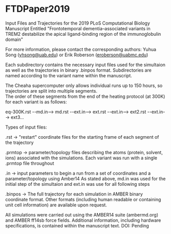 # FTDPaper2019
Input Files and Trajectories for the 2019 PLoS Computational Biology Manuscript Entitled "Frontotemporal dementia–associated variants in TREM2 destabilize the apical ligand-binding region of the immunoglobulin domain"

For more information, please contact the corresponding authors: Yuhua Song (yhsong@uab.edu) or Erik Roberson (eroberson@uabmc.edu)

Each subdirectory contains the necessary input files used for the simultaion as well as the trajectories in binary .binpos format.
Subdirectories are named according to the variant name within the manuscript.

The Cheaha supercomputer only allows individual runs up to 150 hours, so trajectories are split into multiple segments.    
The order of these segments from the end of the heating protocol (at 300K) for each variant is as follows: 

  eq-300K.rst  --md.in-->  md.rst  --ext.in-->  ext.rst  --ext.in-->  ext2.rst  --ext.in-->  ext3...

Types of input files:

  .rst -> "restart" coordinate files for the starting frame of each segment of the trajectory
           
  .prmtop -> parameter/topology files describing the atoms (protein, solvent, ions) associated with the simulations. 
           Each variant was run with a single .prmtop file throughout
           
  .in -> input parameters to begin a run from a set of coordinates and a parameter/topology using Amber14 
           As stated above, md.in was used for the initial step of the simultaion and ext.in was use for all following steps
           
  .binpos -> The full trajectory for each simulation in AMBER binary coordinate format. 
           Other formats (including human readable or containing unit cell information) are available upon request.

All simulations were carried out using the AMBER14 suite (ambermd.org) and AMBER ff14sb force fields. 
Additional information, including hardware specifications, is contained within the manuscript text. 
DOI: Pending
